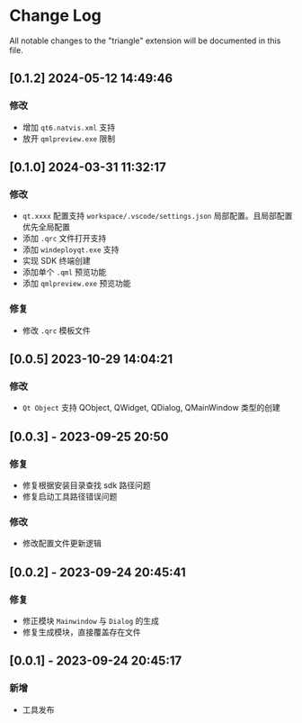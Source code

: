 # Change Log

All notable changes to the "triangle" extension will be documented in this file.

## [0.1.2] 2024-05-12 14:49:46

### 修改
- 增加 `qt6.natvis.xml` 支持
- 放开 `qmlpreview.exe` 限制

## [0.1.0] 2024-03-31 11:32:17

### 修改
- `qt.xxxx` 配置支持 `workspace/.vscode/settings.json` 局部配置。且局部配置优先全局配置
- 添加 `.qrc` 文件打开支持
- 添加 `windeployqt.exe` 支持
- 实现 SDK 终端创建
- 添加单个 `.qml` 预览功能
- 添加 `qmlpreview.exe` 预览功能 

### 修复
- 修改 `.qrc` 模板文件

## [0.0.5] 2023-10-29 14:04:21

### 修改 
- `Qt Object` 支持 QObject, QWidget, QDialog, QMainWindow 类型的创建

## [0.0.3] - 2023-09-25 20:50

### 修复
- 修复根据安装目录查找 sdk 路径问题
- 修复启动工具路径错误问题

### 修改
- 修改配置文件更新逻辑


## [0.0.2] - 2023-09-24 20:45:41

### 修复

- 修正模块 `Mainwindow` 与 `Dialog` 的生成
- 修复生成模块，直接覆盖存在文件


## [0.0.1] - 2023-09-24 20:45:17

### 新增

- 工具发布
